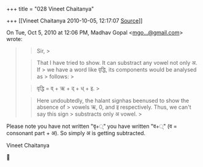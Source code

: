 +++
title = "028 Vineet Chaitanya"

+++
[[Vineet Chaitanya	2010-10-05, 12:17:07 [Source](https://groups.google.com/g/bvparishat/c/fqLVDoS6wK0)]]



On Tue, Oct 5, 2010 at 12:06 PM, Madhav Gopal \<[mgo...@gmail.com]()\> wrote:  

> 
> > Sir, >
> 
> > 
> > That I have tried to show. It can substract any vowel not only अ. If > we have a word like वृद्धि, its components would be analysed as > follows: >
> 
> > 
> > 
> > 
> > 
> > वृद्धि = व् + ऋ + द् + ध् + इ. >
> 
> > 
> > Here undoubtedly, the halant signhas beenused to show the absence of > vowels ऋ, 0, and इ respectively. Thus, we can't say this sign > substracts only अ vowel. >
> 

  
 Please note you have not written "वृ+्" you have written "व+्" (व = consonant part + अ). So simply अ is getting subtracted.  
  
Vineet Chaitanya  



